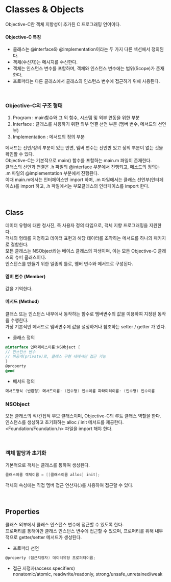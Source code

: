 # Classes & Objects

Objective-C란 객체 지향성이 추가된 C 프로그래밍 언어이다.
<br>
#### Objective-C 특징
- 클래스는 @interface와 @implementation이라는 두 가지 다른 섹션에서 정의된다.
- 객체(수신자)는 메시지를 수신한다.
- 객체는 인스턴스 변수를 포함하며, 객체와 인스턴스 변수에는 범위(Scope)가 존재한다.
- 프로퍼티는 다른 클래스에서 클래스의 인스턴스 변수에 접근하기 위해 사용된다.

<br>

### Objective-C의 구조 형태
1. Program : main함수와 그 외 함수, 시스템 및 외부 연동을 위한 부분
2. Interface : 클래스를 사용하기 위한 외부 연결 선언 부분 (멤버 변수, 메서드의 선언부)
3. Implementation : 메서드의 정의 부분

메서드는 선언/정의 부분이 있는 반면, 멤버 변수는 선언만 있고 정의 부분이 없는 것을 확인할 수 있다.<br>
Objective-C는 기본적으로 main() 함수를 포함하는 main.m 파일이 존재한다. <br>
클래스의 선언과 연결은 .h 파일의 @interface 부분에서 진행되고, 메소드의 정의는 .m 파일의 @implementation 부분에서 진행된다.<br>
이때 main.m에서는 인터페이스만 import 하며, .m 파일에서는 클래스 선언부(인터페이스)를 import 하고, .h 파일에서는 부모클래스의 인터페이스를 import 한다.

<br>

## Class<br>
데이터 유형에 대한 청사진, 즉 사용자 정의 타입으로, 객체 지향 프로그래밍을 지원한다.<br>
객체의 형태를 지정하고 데이터 표현과 해당 데이터를 조작하는 메서드를 하나의 패키지로 결합한다.<br>
모든 클래스는 NSObject라는 베이스 클래스의 파생이며, 이는 모든 Objective-C 클래스의 슈퍼 클래스이다.<br>
인스턴스를 만들기 위한 일종의 틀로, 멤버 변수와 메서드로 구성된다.<br>

#### 멤버 변수 (Member)
값을 기억한다.
#### 메서드 (Method)
클래스 또는 인스턴스 내부에서 동작하는 함수로 멤버변수의 값을 이용하여 지정된 동작을 수행한다.<br>
가장 기본적인 메서드로 멤버변수에 값을 설정하거나 참조하는 setter / getter 가 있다.

- 클래스 정의
```objective-c
@interface 인터페이스이름:NSObject {
// 인스턴스 변수
// 비공개(private)로, 클래스 구현 내에서만 접근 가능
}
@property
@end
```
- 메서드 정의
```objective-c
메서드형식 (반환형) 메서드이름: (인수형) 인수이름 파라미터이름: (인수형) 인수이름
```


### NSObject
모든 클래스의 직/간접적 부모 클래스이며, Objective-C의 루트 클래스 역할을 한다.<br>
인스턴스를 생성하고 초기화하는 alloc / init 메서드를 제공한다.<br>
<Foundation/Foundation.h> 파일을 import 해야 한다. 

<br>

### 객체 할당과 초기화<br>
기본적으로 객체는 클래스를 통하여 생성된다.
```objective-c
클래스이름 객체이름 = [[클래스이름 alloc] init];
```
객체의 속성에는 직접 멤버 접근 연산자(.)를 사용하여 접근할 수 있다.

<br>

## Properties<br>
클래스 외부에서 클래스 인스턴스 변수에 접근할 수 있도록 한다.<br>
프로퍼티를 통해야만 클래스 인스턴스 변수에 접근할 수 있으며, 프로퍼티를 위해 내부적으로 getter/setter 메서드가 생성된다.
- 프로퍼티 선언
```objective-c
@property (접근지정자) 데이터유형 프로퍼티이름;
```
- 접근 지정자(access specifiers)<br>
nonatomic/atomic, readwrite/readonly, strong/unsafe_unretained/weak

